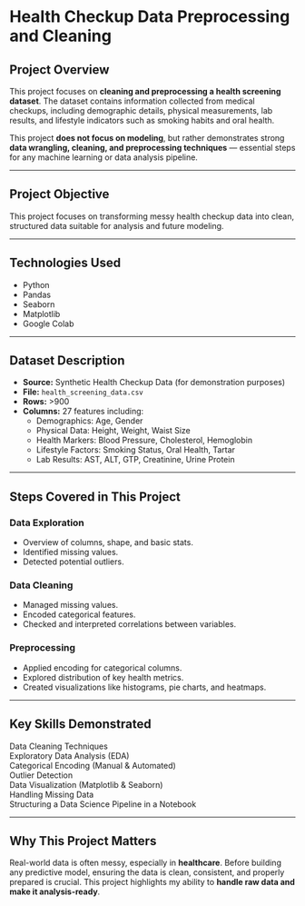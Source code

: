 # Health Checkup Data Preprocessing and Cleaning

## Project Overview
This project focuses on **cleaning and preprocessing a health screening dataset**. The dataset contains information collected from medical checkups, including demographic details, physical measurements, lab results, and lifestyle indicators such as smoking habits and oral health.

This project **does not focus on modeling**, but rather demonstrates strong **data wrangling, cleaning, and preprocessing techniques** — essential steps for any machine learning or data analysis pipeline.

---

## Project Objective
This project focuses on transforming messy health checkup data into clean, structured data suitable for analysis and future modeling.

---

## Technologies Used
- Python 
- Pandas 
- Seaborn 
- Matplotlib
- Google Colab 

---
##  Dataset Description
- **Source:** Synthetic Health Checkup Data (for demonstration purposes)
- **File:** `health_screening_data.csv`
- **Rows:** >900
- **Columns:** 27 features including:
    - Demographics: Age, Gender
    - Physical Data: Height, Weight, Waist Size
    - Health Markers: Blood Pressure, Cholesterol, Hemoglobin
    - Lifestyle Factors: Smoking Status, Oral Health, Tartar
    - Lab Results: AST, ALT, GTP, Creatinine, Urine Protein

---

##  Steps Covered in This Project
###  Data Exploration
- Overview of columns, shape, and basic stats.
- Identified missing values.
- Detected potential outliers.

###  Data Cleaning
- Managed missing values.
- Encoded categorical features.
- Checked and interpreted correlations between variables.

###  Preprocessing
- Applied encoding for categorical columns.
- Explored distribution of key health metrics.
- Created visualizations like histograms, pie charts, and heatmaps.

---

## Key Skills Demonstrated
 Data Cleaning Techniques  
 Exploratory Data Analysis (EDA)  
Categorical Encoding (Manual & Automated)  
 Outlier Detection  
 Data Visualization (Matplotlib & Seaborn)  
 Handling Missing Data  
 Structuring a Data Science Pipeline in a Notebook

---

##  Why This Project Matters
Real-world data is often messy, especially in **healthcare**. Before building any predictive model, ensuring the data is clean, consistent, and properly prepared is crucial. This project highlights my ability to **handle raw data and make it analysis-ready**.

